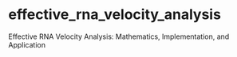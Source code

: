 # effective_rna_velocity_analysis
Effective RNA Velocity Analysis: Mathematics, Implementation, and Application
